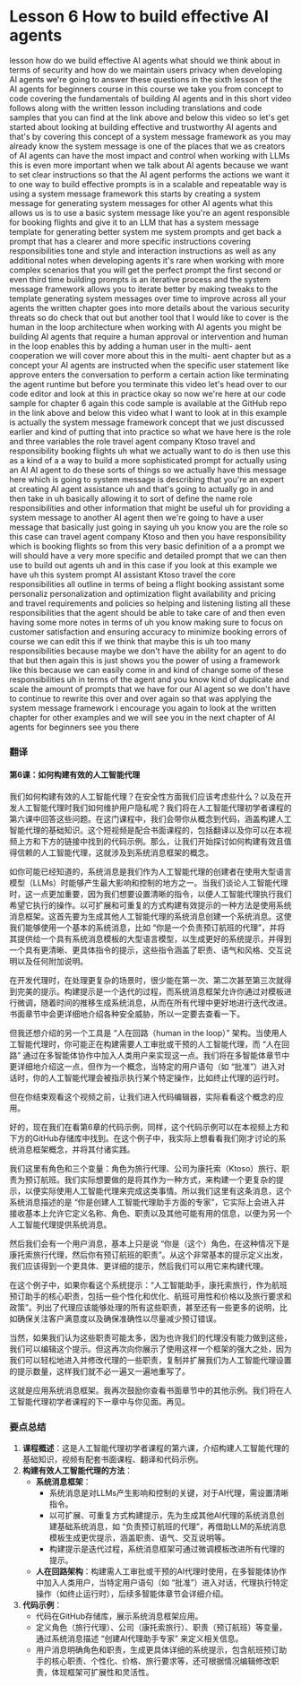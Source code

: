 # Lesson 6 How to build effective AI agents
lesson how do we build effective AI agents what should we think about in terms of security and how do we maintain users privacy when developing AI agents we're going to answer these questions in the sixth lesson of the AI agents for beginners course in this course we take you from concept to code covering the fundamentals of building AI agents and in this short video follows along with the written lesson including translations and code samples that you can find at the link above and below this video so let's get started about looking at building effective and trustworthy AI agents and that's by covering this concept of a system message framework as you may already know the system message is one of the places that we as creators of AI agents can have the most impact and control when working with LLMs this is even more important when we talk about AI agents because we want to set clear instructions so that the AI agent performs the actions we want it to one way to build effective prompts is in a scalable and repeatable way is using a system message framework this starts by creating a system message for generating system messages for other AI agents what this allows us is to use a basic system message like you're an agent responsible for booking flights and give it to an LLM that has a system message template for generating better system me system prompts and get back a prompt that has a clearer and more specific instructions covering responsibilities tone and style and interaction instructions as well as any additional notes when developing agents it's rare when working with more complex scenarios that you will get the perfect prompt the first second or even third time building prompts is an iterative process and the system message framework allows you to iterate better by making tweaks to the template generating system messages over time to improve across all your agents the written chapter goes into more details about the various security threats so do check that out but another tool that I would like to cover is the human in the loop architecture when working with AI agents you might be building AI agents that require a human approval or intervention and human in the loop enables this by adding a human user in the multi- aent cooperation we will cover more about this in the multi- aent chapter but as a concept your AI agents are instructed when the specific user statement like approve enters the conversation to perform a certain action like terminating the agent runtime but before you terminate this video let's head over to our code editor and look at this in practice okay so now we're here at our code sample for chapter 6 again this code sample is available at the GitHub repo in the link above and below this video what I want to look at in this example is actually the system message framework concept that we just discussed earlier and kind of putting that into practice so what we have here is the role and three variables the role travel agent company Ktoso travel and responsibility booking flights uh what we actually want to do is then use this as a kind of a a way to build a more sophisticated prompt for actually using an AI AI agent to do these sorts of things so we actually have this message here which is going to system message is describing that you're an expert at creating AI agent assistance uh and that's going to actually go in and then take in uh basically allowing it to sort of define the name role responsibilities and other information that might be useful uh for providing a system message to another AI agent then we're going to have a user message that basically just going in saying uh you know you are the role so this case can travel agent company Ktoso and then you have responsibility which is booking flights so from this very basic definition of a a prompt we will should have a very more specific and detailed prompt that we can then use to build out agents uh and in this case if you look at this example we have uh this system prompt AI assistant Ktoso travel the core responsibilities all outline in terms of being a flight booking assistant some personaliz personalization and optimization flight availability and pricing and travel requirements and policies so helping and listening listing all these responsibilities that the agent should be able to take care of and then even having some more notes in terms of uh you know making sure to focus on customer satisfaction and ensuring accuracy to minimize booking errors of course we can edit this if we think that maybe this is uh too many responsibilities because maybe we don't have the ability for an agent to do that but then again this is just shows you the power of using a framework like this because we can easily come in and kind of change some of these responsibilities uh in terms of the agent and you know kind of duplicate and scale the amount of prompts that we have for our AI agent so we don't have to continue to rewrite this over and over again so that was applying the system message framework i encourage you again to look at the written chapter for other examples and we will see you in the next chapter of AI agents for beginners see you there
### 翻译
#### 第6课：如何构建有效的人工智能代理
我们如何构建有效的人工智能代理？在安全性方面我们应该考虑些什么？以及在开发人工智能代理时我们如何维护用户隐私呢？我们将在人工智能代理初学者课程的第六课中回答这些问题。在这门课程中，我们会带你从概念到代码，涵盖构建人工智能代理的基础知识。这个短视频是配合书面课程的，包括翻译以及你可以在本视频上方和下方的链接中找到的代码示例。那么，让我们开始探讨如何构建有效且值得信赖的人工智能代理，这就涉及到系统消息框架的概念。

如你可能已经知道的，系统消息是我们作为人工智能代理的创建者在使用大型语言模型（LLMs）时能够产生最大影响和控制的地方之一。当我们谈论人工智能代理时，这一点更加重要，因为我们想要设置清晰的指令，以便人工智能代理执行我们希望它执行的操作。以可扩展和可重复的方式构建有效提示的一种方法是使用系统消息框架。这首先要为生成其他人工智能代理的系统消息创建一个系统消息。这使我们能够使用一个基本的系统消息，比如 “你是一个负责预订航班的代理”，并将其提供给一个具有系统消息模板的大型语言模型，以生成更好的系统提示，并得到一个具有更清晰、更具体指令的提示，这些指令涵盖了职责、语气和风格、交互说明以及任何附加说明。

在开发代理时，在处理更复杂的场景时，很少能在第一次、第二次甚至第三次就得到完美的提示。构建提示是一个迭代的过程，而系统消息框架允许你通过对模板进行微调，随着时间的推移生成系统消息，从而在所有代理中更好地进行迭代改进。书面章节中会更详细地介绍各种安全威胁，所以一定要去查看一下。

但我还想介绍的另一个工具是 “人在回路（human in the loop）” 架构。当使用人工智能代理时，你可能正在构建需要人工审批或干预的人工智能代理，而 “人在回路” 通过在多智能体协作中加入人类用户来实现这一点。我们将在多智能体章节中更详细地介绍这一点，但作为一个概念，当特定的用户语句（如 “批准”）进入对话时，你的人工智能代理会被指示执行某个特定操作，比如终止代理的运行时。

但在你结束观看这个视频之前，让我们进入代码编辑器，实际看看这个概念的应用。

好的，现在我们在看第6章的代码示例，同样，这个代码示例可以在本视频上方和下方的GitHub存储库中找到。在这个例子中，我实际上想看看我们刚才讨论的系统消息框架概念，并将其付诸实践。

我们这里有角色和三个变量：角色为旅行代理、公司为康托索（Ktoso）旅行、职责为预订航班。我们实际想要做的是将其作为一种方式，来构建一个更复杂的提示，以便实际使用人工智能代理来完成这类事情。所以我们这里有这条消息，这个系统消息描述的是 “你是创建人工智能代理助手方面的专家”，它实际上会进入并接收基本上允许它定义名称、角色、职责以及其他可能有用的信息，以便为另一个人工智能代理提供系统消息。

然后我们会有一个用户消息，基本上只是说 “你是（这个）角色，在这种情况下是康托索旅行代理，然后你有预订航班的职责”。从这个非常基本的提示定义出发，我们应该得到一个更具体、更详细的提示，然后我们可以用它来构建代理。

在这个例子中，如果你看这个系统提示：“人工智能助手，康托索旅行，作为航班预订助手的核心职责，包括一些个性化和优化、航班可用性和价格以及旅行要求和政策”。列出了代理应该能够处理的所有这些职责，甚至还有一些更多的说明，比如确保关注客户满意度以及确保准确性以尽量减少预订错误。

当然，如果我们认为这些职责可能太多，因为也许我们的代理没有能力做到这些，我们可以编辑这个提示。但这再次向你展示了使用这样一个框架的强大之处，因为我们可以轻松地进入并修改代理的一些职责，复制并扩展我们为人工智能代理设置的提示数量，这样我们就不必一遍又一遍地重写了。

这就是应用系统消息框架。我再次鼓励你查看书面章节中的其他示例。我们将在人工智能代理初学者课程的下一章中与你见面。再见。

### 要点总结
1. **课程概述**：这是人工智能代理初学者课程的第六课，介绍构建人工智能代理的基础知识，视频有配套书面课程、翻译和代码示例。
2. **构建有效人工智能代理的方法**：
    - **系统消息框架**：
        - 系统消息是对LLMs产生影响和控制的关键，对于AI代理，需设置清晰指令。
        - 以可扩展、可重复方式构建提示，先为生成其他AI代理的系统消息创建基础系统消息，如 “负责预订航班的代理”，再借助LLM的系统消息模板生成更优提示，涵盖职责、语气、交互说明等。
        - 构建提示是迭代过程，系统消息框架可通过微调模板改进所有代理的提示。
    - **人在回路架构**：构建需人工审批或干预的AI代理时使用，在多智能体协作中加入人类用户，当特定用户语句（如 “批准”）进入对话，代理执行特定操作（如终止运行时），后续多智能体章节会详细介绍。
3. **代码示例**：
    - 代码在GitHub存储库，展示系统消息框架应用。
    - 定义角色（旅行代理）、公司（康托索旅行）、职责（预订航班）等变量，通过系统消息描述 “创建AI代理助手专家” 来定义相关信息。
    - 用户消息明确角色和职责，生成更具体详细的系统提示，包含航班预订助手的核心职责、个性化、价格、旅行要求等，还可根据情况编辑修改职责，体现框架可扩展性和灵活性。 

